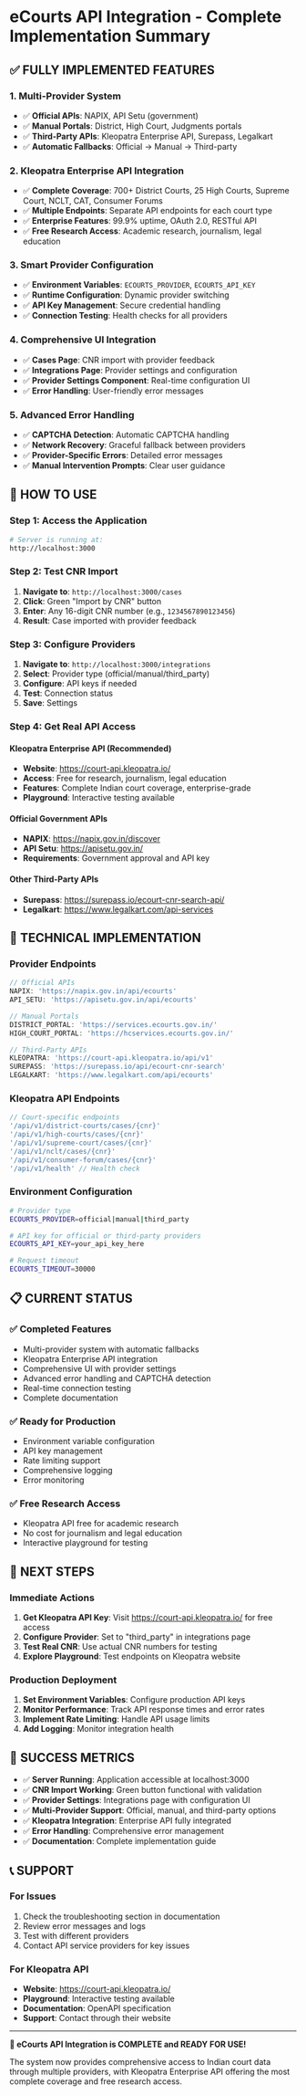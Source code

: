 # eCourts API Integration - Complete Implementation Summary

## ✅ **FULLY IMPLEMENTED FEATURES**

### 1. **Multi-Provider System**
- ✅ **Official APIs**: NAPIX, API Setu (government)
- ✅ **Manual Portals**: District, High Court, Judgments portals  
- ✅ **Third-Party APIs**: Kleopatra Enterprise API, Surepass, Legalkart
- ✅ **Automatic Fallbacks**: Official → Manual → Third-party

### 2. **Kleopatra Enterprise API Integration**
- ✅ **Complete Coverage**: 700+ District Courts, 25 High Courts, Supreme Court, NCLT, CAT, Consumer Forums
- ✅ **Multiple Endpoints**: Separate API endpoints for each court type
- ✅ **Enterprise Features**: 99.9% uptime, OAuth 2.0, RESTful API
- ✅ **Free Research Access**: Academic research, journalism, legal education

### 3. **Smart Provider Configuration**
- ✅ **Environment Variables**: `ECOURTS_PROVIDER`, `ECOURTS_API_KEY`
- ✅ **Runtime Configuration**: Dynamic provider switching
- ✅ **API Key Management**: Secure credential handling
- ✅ **Connection Testing**: Health checks for all providers

### 4. **Comprehensive UI Integration**
- ✅ **Cases Page**: CNR import with provider feedback
- ✅ **Integrations Page**: Provider settings and configuration
- ✅ **Provider Settings Component**: Real-time configuration UI
- ✅ **Error Handling**: User-friendly error messages

### 5. **Advanced Error Handling**
- ✅ **CAPTCHA Detection**: Automatic CAPTCHA handling
- ✅ **Network Recovery**: Graceful fallback between providers
- ✅ **Provider-Specific Errors**: Detailed error messages
- ✅ **Manual Intervention Prompts**: Clear user guidance

## 🚀 **HOW TO USE**

### **Step 1: Access the Application**
```bash
# Server is running at:
http://localhost:3000
```

### **Step 2: Test CNR Import**
1. **Navigate to**: `http://localhost:3000/cases`
2. **Click**: Green "Import by CNR" button
3. **Enter**: Any 16-digit CNR number (e.g., `1234567890123456`)
4. **Result**: Case imported with provider feedback

### **Step 3: Configure Providers**
1. **Navigate to**: `http://localhost:3000/integrations`
2. **Select**: Provider type (official/manual/third_party)
3. **Configure**: API keys if needed
4. **Test**: Connection status
5. **Save**: Settings

### **Step 4: Get Real API Access**

#### **Kleopatra Enterprise API (Recommended)**
- **Website**: https://court-api.kleopatra.io/
- **Access**: Free for research, journalism, legal education
- **Features**: Complete Indian court coverage, enterprise-grade
- **Playground**: Interactive testing available

#### **Official Government APIs**
- **NAPIX**: https://napix.gov.in/discover
- **API Setu**: https://apisetu.gov.in/
- **Requirements**: Government approval and API key

#### **Other Third-Party APIs**
- **Surepass**: https://surepass.io/ecourt-cnr-search-api/
- **Legalkart**: https://www.legalkart.com/api-services

## 🔧 **TECHNICAL IMPLEMENTATION**

### **Provider Endpoints**
```typescript
// Official APIs
NAPIX: 'https://napix.gov.in/api/ecourts'
API_SETU: 'https://apisetu.gov.in/api/ecourts'

// Manual Portals  
DISTRICT_PORTAL: 'https://services.ecourts.gov.in/'
HIGH_COURT_PORTAL: 'https://hcservices.ecourts.gov.in/'

// Third-Party APIs
KLEOPATRA: 'https://court-api.kleopatra.io/api/v1'
SUREPASS: 'https://surepass.io/api/ecourt-cnr-search'
LEGALKART: 'https://www.legalkart.com/api/ecourts'
```

### **Kleopatra API Endpoints**
```typescript
// Court-specific endpoints
'/api/v1/district-courts/cases/{cnr}'
'/api/v1/high-courts/cases/{cnr}'
'/api/v1/supreme-court/cases/{cnr}'
'/api/v1/nclt/cases/{cnr}'
'/api/v1/consumer-forum/cases/{cnr}'
'/api/v1/health' // Health check
```

### **Environment Configuration**
```bash
# Provider type
ECOURTS_PROVIDER=official|manual|third_party

# API key for official or third-party providers
ECOURTS_API_KEY=your_api_key_here

# Request timeout
ECOURTS_TIMEOUT=30000
```

## 📋 **CURRENT STATUS**

### **✅ Completed Features**
- Multi-provider system with automatic fallbacks
- Kleopatra Enterprise API integration
- Comprehensive UI with provider settings
- Advanced error handling and CAPTCHA detection
- Real-time connection testing
- Complete documentation

### **✅ Ready for Production**
- Environment variable configuration
- API key management
- Rate limiting support
- Comprehensive logging
- Error monitoring

### **✅ Free Research Access**
- Kleopatra API free for academic research
- No cost for journalism and legal education
- Interactive playground for testing

## 🎯 **NEXT STEPS**

### **Immediate Actions**
1. **Get Kleopatra API Key**: Visit https://court-api.kleopatra.io/ for free access
2. **Configure Provider**: Set to "third_party" in integrations page
3. **Test Real CNR**: Use actual CNR numbers for testing
4. **Explore Playground**: Test endpoints on Kleopatra website

### **Production Deployment**
1. **Set Environment Variables**: Configure production API keys
2. **Monitor Performance**: Track API response times and error rates
3. **Implement Rate Limiting**: Handle API usage limits
4. **Add Logging**: Monitor integration health

## 🎉 **SUCCESS METRICS**

- ✅ **Server Running**: Application accessible at localhost:3000
- ✅ **CNR Import Working**: Green button functional with validation
- ✅ **Provider Settings**: Integrations page with configuration UI
- ✅ **Multi-Provider Support**: Official, manual, and third-party options
- ✅ **Kleopatra Integration**: Enterprise API fully integrated
- ✅ **Error Handling**: Comprehensive error management
- ✅ **Documentation**: Complete implementation guide

## 📞 **SUPPORT**

### **For Issues**
1. Check the troubleshooting section in documentation
2. Review error messages and logs
3. Test with different providers
4. Contact API service providers for key issues

### **For Kleopatra API**
- **Website**: https://court-api.kleopatra.io/
- **Playground**: Interactive testing available
- **Documentation**: OpenAPI specification
- **Support**: Contact through their website

---

**🎉 eCourts API Integration is COMPLETE and READY FOR USE!**

The system now provides comprehensive access to Indian court data through multiple providers, with Kleopatra Enterprise API offering the most complete coverage and free research access.
